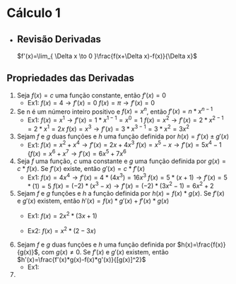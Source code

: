 # Cálculo 1

- ## Revisão Derivadas

	$f'(x)=\lim_{ \Delta x \to 0 }\frac{f(x+\Delta x)-f(x)}{\Delta x}$
## Propriedades das Derivadas

1. Seja $f(x) = c$ uma função constante, então $f'(x)= 0$
	- Ex1:  $f(x)=4\to f'(x)=0$
		 $f(x)=\pi\to f'(x)=0$
2. Se n é um número inteiro positivo e $f(x)=x^n$, então $f'(x)=n*x^{n-1}$ 
	- Ex1: $f(x)=x^1\to f'(x)=1*x^{{1-1}}=x^0=1$
		 $f(x)=x^2\to f'(x)=2*x^{{2-1}}=2*x^1=2x$
		 $f(x)=x^3\to f'(x)=3*x^{{3-1}}=3*x^2=3x^2$
3. Sejam $f$ e $g$ duas funções e $h$ uma função definida por $h(x)=f'(x)\pm g'(x)$
	- Ex1: $f(x)=x^2+x^4\to f'(x)=2x+4x^3$
		 $f(x)=x^5-x\to f'(x)=5x^4-1$
		 {$f(x)=x^6+x^7\to f'(x)=6x^5+7x^6$
4. Seja $f$ uma função, $c$ uma constante e $g$ uma função definida por $g(x)=c*f(x)$. Se $f'(x)$ existe, então $g'(x)=c*f'(x)$
	- Ex1: $f(x)=4x^4\to f'(x)=4*(4x^3)=16x^3$
		 $f(x)=5*(x+1)\to f'(x)=5*(1)=5$
		 $f(x)=(-2)*(x^3-x)\to f'(x)=(-2)*(3x^2-1)=6x^2+2$
5. Sejam $f$ e $g$ funções e $h$ a função definida por $h(x)=f(x)*g(x)$. Se $f'(x)$ e $g'(x)$ existem, então $h'(x)=f(x)*g'(x)+f'(x)*g(x)$
	- Ex1: $f(x)=2x^2*(3x+1)$
		 
	- Ex2: $f(x)=x^2*(2-3x)$
1. Sejam $f$ e $g$ duas funções e $h$ uma função definida por $h(x)=\frac{f(x)}{g(x)}$, com $g(x)\neq0$. Se $f'(x)$ e $g'(x)$ existem, então $h'(x)=\frac{f'(x)*g(x)-f(x)*g'(x)}{[g(x)]^2}$
	- Ex1: 
2. 


